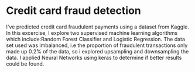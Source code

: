 # Credit card fraud detection
I've predicted credit card fraudulent payments using a dataset from Kaggle. In this excercise, I explore two supervised machine learning algorithms which include:Random Forest Classifier and Logistic Regression. The data set used was imbalanced, i.e the proportion of fraudulent transactions only made up 0.2% of the data, so i explored upsampling and downsampling the data. I applied Neural Networks using keras to determine if better results could be found. 

